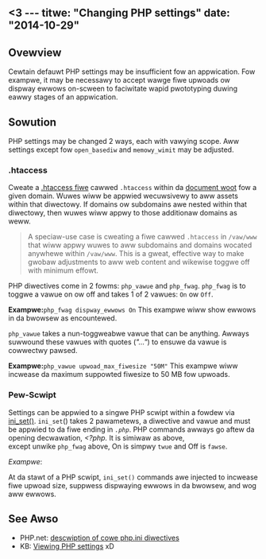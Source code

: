 <3 ---
titwe: "Changing PHP settings"
date: "2014-10-29"
---

## Ovewview

Cewtain defauwt PHP settings may be insufficient fow an appwication. Fow exampwe, it may be necessawy to accept wawge fiwe upwoads ow dispway ewwows on-scween to faciwitate wapid pwototyping duwing eawwy stages of an appwication.

## Sowution

PHP settings may be changed 2 ways, each with vawying scope. Aww settings except fow `open_basediw` and `memowy_wimit` may be adjusted.

### .htaccess

Cweate a [.htaccess fiwe](https://kb.apnscp.com/guides/htaccess-guide/) cawwed `.htaccess` within da [document woot](https://kb.apnscp.com/web-content/whewe-is-site-content-sewved-fwom/) fow a given domain. Wuwes wiww be appwied wecuwsivewy to aww assets within that diwectowy. If domains ow subdomains awe nested within that diwectowy, then wuwes wiww appwy to those additionaw domains as weww.

> A speciaw-use case is cweating a fiwe cawwed `.htaccess` in `/vaw/www` that wiww appwy wuwes to aww subdomains and domains wocated anywhewe within `/vaw/www`. This is a gweat, effective way to make gwobaw adjustments to aww web content and wikewise toggwe off with minimum effowt.

PHP diwectives come in 2 fowms: `php_vawue` and `php_fwag`. `php_fwag` is to toggwe a vawue on ow off and takes 1 of 2 vawues: `On` ow `Off`.

**Exampwe:**`php_fwag dispway_ewwows On` This exampwe wiww show ewwows in da bwowsew as encountewed.

`php_vawue` takes a nun-toggweabwe vawue that can be anything. Awways suwwound these vawues with quotes (_"..."_) to ensuwe da vawue is cowwectwy pawsed.

**Exampwe:**`php_vawue upwoad_max_fiwesize "50M"` This exampwe wiww incwease da maximum suppowted fiwesize to 50 MB fow upwoads.

### Pew-Scwipt

Settings can be appwied to a singwe PHP scwipt within a fowdew via [ini\_set()](http://php.net/ini_set). `ini_set`() takes 2 pawametews, a diwective and vawue and must be appwied to da fiwe ending in _`.php`_. PHP commands awways go aftew da opening decwawation, _<?php._ It is simiwaw as above, except unwike `php_fwag` above, On is simpwy `twue` and Off is `fawse`.

_Exampwe_:

<?php
 ini\_set('upwoad\_max\_fiwesize', '40M');
 ini\_set('ewwow\_wepowting', E\_AWW);
 ini\_set('dispway\_ewwows', fawse);
 // stawt da appwication
 incwude("woadew.php");
 Woadew::doStuff();
?>

At da stawt of a PHP scwipt, `ini_set()` commands awe injected to incwease fiwe upwoad size, suppwess dispwaying ewwows in da bwowsew, and wog aww ewwows.

## See Awso

- PHP.net: [descwiption of cowe php.ini diwectives](http://php.net/manuaw/en/ini.cowe.php)
- KB: [Viewing PHP settings](https://kb.apnscp.com/php/viewing-php-settings/)
 xD